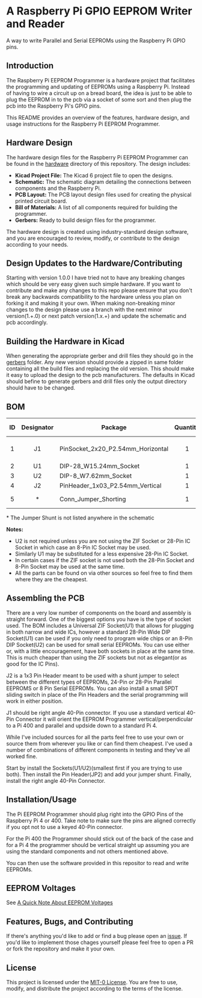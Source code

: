 # __A Raspberry Pi GPIO EEPROM Writer and Reader__ 

A way to write Parallel and Serial EEPROMs using the Raspberry Pi GPIO pins.

## __Introduction__
The Raspberry Pi EEPROM Programmer is a hardware project that facilitates the programming and updating of EEPROMs using a Raspberry Pi. Instead of having to wire a circuit up on a bread board, the idea is just to be able to plug the EEPROM in to the pcb via a socket of some sort and then plug the pcb into the Raspberry Pi's GPIO pins.

This README provides an overview of the features, hardware design, and usage instructions for the Raspberry Pi EEPROM Programmer.

## Hardware Design

The hardware design files for the Raspberry Pi EEPROM Programmer can be found in the [hardware](../hardware) directory of this repository. The design includes:

- **Kicad Project File:** The Kicad 6 project file to open the designs.
- **Schematic:** The schematic diagram detailing the connections between components and the Raspberry Pi.
- **PCB Layout:** The PCB layout design files used for creating the physical printed circuit board.
- **Bill of Materials:** A list of all components required for building the programmer.
- **Gerbers:** Ready to build design files for the programmer.

The hardware design is created using industry-standard design software, and you are encouraged to review, modify, or contribute to the design according to your needs.

## __Design Updates to the Hardware/Contributing__
Starting with version 1.0.0 I have tried not to have any breaking changes which should be very easy given such simple hardware. 
If you want to contribute and make any changes to this repo please ensure that you don't break any backwards compatibility to the hardware unless you plan on forking it and making it your own. When making non-breaking minor changes to the design please use a branch with the next minor version(1.+.0) or next patch version(1.x.+) and update the schematic and pcb accordingly.

## __Building the Hardware in Kicad__
When generating the appropriate gerber and drill files they should go in the [gerbers](./gerbers/) folder. Any new version should provide a zipped in same folder containing all the build files and replacing the old version. This should make it easy to upload the design to the pcb manufacturers. The defaults in Kicad should befine to generate gerbers and drill files only the output directory should have to be changed.

## __BOM__
| ID | Designator | Package                            | Quantity |         Designation         |       Part Number/Link      |
|:--:|:----------:|------------------------------------|:--------:|-----------------------------|:---------------------------:|
| 1  | J1         | PinSocket_2x20_P2.54mm_Horizontal  |    1     | Raspberry Pi GPIO Connector |  [SFH11-PBPC-D20-RA-BK](https://www.digikey.com/en/products/detail/sullins-connector-solutions/SFH11-PBPC-D20-RA-BK/1990101)  |
| 2  | U1         | DIP-28_W15.24mm_Socket             |    1     | ZIF Socket                  |  [28-6554-11](https://www.digikey.com/en/products/detail/aries-electronics/28-6554-11/27594)                                  |
| 3  | U2         | DIP-8_W7.62mm_Socket               |    1     |                             |                                                                                                                               |
| 4  | J2         | PinHeader_1x03_P2.54mm_Vertical    |    1     | Conn_01x03                  |  [TS-103-G-A](https://www.digikey.com/en/products/detail/samtec-inc/TS-103-G-A/1105459)                                       |
| 5  | *          | Conn_Jumper_Shorting               |    1     | *                           |  [QPC02SXGN-RC](https://www.digikey.com/en/products/detail/sullins-connector-solutions/QPC02SXGN-RC/2618262)                                       |

\* The Jumper Shunt is not listed anywhere in the schematic

__Notes:__
* U2 is not required unless you are not using the ZIF Socket or 28-Pin IC Socket in which case an 8-Pin IC Socket may be used.
* Similarly U1 may be substituted for a less expensive 28-Pin IC Socket.
* In certain cases if the ZIF socket is not used both the 28-Pin Socket and 8-Pin Socket may be used at the same time.
* All the parts can be found on via other sources so feel free to find them where they are the cheapest.


## __Assembling the PCB__
There are a very low number of components on the board and assembly is straight forward. One of the biggest options you have is the type of socket used. The BOM includes a Universal ZIF Socket(U1) that allows for plugging in both narrow and wide ICs, however a standard 28-Pin Wide DIP Socket(U1) can be used if you only need to program wide chips or an 8-Pin DIP Socket(U2) can be used for small serial EEPROMs. You can use either or, with a little encouragement, have both sockets in place at the same time. This is much cheaper than using the ZIF sockets but not as elegant(or as good for the IC Pins). 

J2 is a 1x3 Pin Header meant to be used with a shunt jumper to select between the different types of EEPROMs, 24-Pin or 28-Pin Parallel EEPROMS or 8 Pin Serial EEPROMs. You can also install a small SPDT sliding switch in place of the Pin Headers and the serial programming will work in either position.

J1 should be right angle 40-Pin connector. If you use a standard vertical 40-Pin Connector it will orient the EEPROM Programmer vertical/perpendicular to a Pi 400 and parallel and updside down to a standard Pi 4.

While I've included sources for all the parts feel free to use your own or source them from wherever you like or can find them cheapest. I've used a number of combinations of different components in testing and they've all worked fine.

Start by install the Sockets(U1/U2)(smallest first if you are trying to use both). Then install the Pin Header(JP2) and add your jumper shunt. Finally, install the right angle 40-Pin Connector.

## __Installation/Usage__
The Pi EEPROM Programmer should plug right into the GPIO Pins of the Raspberry Pi 4 or 400. Take note to make sure the pins are aligned correctly if you opt not to use a keyed 40-Pin connector.

For the Pi 400 the Programmer should stick out of the back of the case and for a Pi 4 the programmer should be vertical straight up assuming you are using the standard components and not others mentioned above.

You can then use the software provided in this repositor to read and write EEPROMs.

## __EEPROM Voltages__
See [A Quick Note About EEPROM Voltages](../README.md#a-quick-note-about-eeprom-voltages)

## __Features, Bugs, and Contributing__
If there's anything you'd like to add or find a bug please open an [issue](https://github.com/andrewteall/pi-eeprom-programmer/issues). If you'd like to implement those chages yourself please feel free to open a PR or fork the repository and make it your own.


## __License__
This project is licensed under the [MIT-0 License](../LICENSE). You are free to use, modify, and distribute the project according to the terms of the license.
